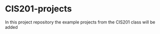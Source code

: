 # CIS201-projects

In this project repository the example projects from the CIS201 class will be added 


